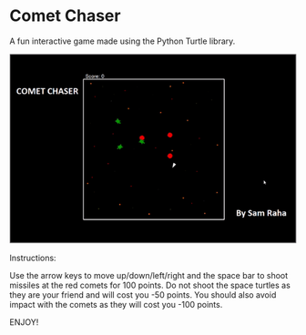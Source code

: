 # Comet Chaser
A fun interactive game made using the Python Turtle library.

![](gameplay.gif)

Instructions:

Use the arrow keys to move up/down/left/right and the space bar to shoot missiles at the red comets for 100 points. Do not shoot the space turtles as they are your friend and will cost you -50 points. You should also avoid impact with the comets as they will cost you -100 points.

ENJOY!
